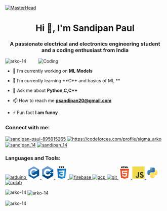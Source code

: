 [![MasterHead](https://storrs.io/content/images/2021/08/Screen-Shot-2021-08-07-at-7.51.37-AM.png)](https://arko-14.io)
<h1 align="center">Hi 👋, I'm Sandipan Paul</h1>
<h3 align="center">A passionate electrical and electronics engineering student and a coding enthusiast from India</h3>
<img align="right" alt="Coding" width="400" src="https://cdn.dribbble.com/users/1162077/screenshots/3848914/programmer.gif">


<p align="left"> <img src="https://komarev.com/ghpvc/?username=arko-14&label=Profile%20views&color=0e75b6&style=flat" alt="arko-14" /> </p>

- 🔭 I’m currently working on **ML Models**

- 🌱 I’m currently learning **C++ and basics of ML **

- 💬 Ask me about **Python,C,C++**

- 📫 How to reach me **psandipan20@gmail.com**

- ⚡ Fun fact **I am funny**

<h3 align="left">Connect with me:</h3>
<p align="left">
<a href="https://linkedin.com/in/sandipan-paul-895915265" target="blank"><img align="center" src="https://raw.githubusercontent.com/rahuldkjain/github-profile-readme-generator/master/src/images/icons/Social/linked-in-alt.svg" alt="sandipan-paul-895915265" height="30" width="40" /></a>
<a href="https://codeforces.com/profile/sigma_arko" target="blank"><img align="center" src="https://raw.githubusercontent.com/rahuldkjain/github-profile-readme-generator/master/src/images/icons/Social/codeforces.svg" alt="https://codeforces.com/profile/sigma_arko" height="30" width="40" /></a>
<a href="https://www.leetcode.com/sandipan_14" target="blank"><img align="center" src="https://raw.githubusercontent.com/rahuldkjain/github-profile-readme-generator/master/src/images/icons/Social/leet-code.svg" alt="sandipan_14" height="30" width="40" /></a>
<a href="https://auth.geeksforgeeks.org/user/sandipan_14" target="blank"><img align="center" src="https://raw.githubusercontent.com/rahuldkjain/github-profile-readme-generator/master/src/images/icons/Social/geeks-for-geeks.svg" alt="sandipan_14" height="30" width="40" /></a>
</p>

<h3 align="left">Languages and Tools:</h3>
<p align="left"> <a href="https://www.arduino.cc/" target="_blank" rel="noreferrer"> <img src="https://cdn.worldvectorlogo.com/logos/arduino-1.svg" alt="arduino" width="40" height="40"/> </a> <a href="https://www.cprogramming.com/" target="_blank" rel="noreferrer"> <img src="https://raw.githubusercontent.com/devicons/devicon/master/icons/c/c-original.svg" alt="c" width="40" height="40"/> </a> <a href="https://www.w3schools.com/cpp/" target="_blank" rel="noreferrer"> <img src="https://raw.githubusercontent.com/devicons/devicon/master/icons/cplusplus/cplusplus-original.svg" alt="cplusplus" width="40" height="40"/> </a> <a href="https://www.w3schools.com/css/" target="_blank" rel="noreferrer"> <img src="https://raw.githubusercontent.com/devicons/devicon/master/icons/css3/css3-original-wordmark.svg" alt="css3" width="40" height="40"/> </a> <a href="https://firebase.google.com/" target="_blank" rel="noreferrer"> <img src="https://www.vectorlogo.zone/logos/firebase/firebase-icon.svg" alt="firebase" width="40" height="40"/> </a> <a href="https://cloud.google.com" target="_blank" rel="noreferrer"> <img src="https://www.vectorlogo.zone/logos/google_cloud/google_cloud-icon.svg" alt="gcp" width="40" height="40"/> </a> <a href="https://git-scm.com/" target="_blank" rel="noreferrer"> <img src="https://www.vectorlogo.zone/logos/git-scm/git-scm-icon.svg" alt="git" width="40" height="40"/> </a> <a href="https://www.w3.org/html/" target="_blank" rel="noreferrer"> <img src="https://raw.githubusercontent.com/devicons/devicon/master/icons/html5/html5-original-wordmark.svg" alt="html5" width="40" height="40"/> </a> <a href="https://developer.mozilla.org/en-US/docs/Web/JavaScript" target="_blank" rel="noreferrer"> <img src="https://raw.githubusercontent.com/devicons/devicon/master/icons/javascript/javascript-original.svg" alt="javascript" width="40" height="40"/> </a> <a href="https://www.python.org" target="_blank" rel="noreferrer"> <img src="https://raw.githubusercontent.com/devicons/devicon/master/icons/python/python-original.svg" alt="python" width="40" height="40"/> </a><a href="https://www.colab.research.google.com" target="_blank" rel="noreferrer"> <img src="https://commons.wikimedia.org/wiki/File:Google_Colaboratory_SVG_Logo.svg" alt="colab" width="40" height="40"/> </a> </p>

<p><img align="left" src="https://github-readme-stats.vercel.app/api/top-langs?username=arko-14&show_icons=true&locale=en&layout=compact" alt="arko-14" /></p>

<p>&nbsp;<img align="center" src="https://github-readme-stats.vercel.app/api?username=arko-14&show_icons=true&locale=en" alt="arko-14" /></p>

<p><img align="center" src="https://github-readme-streak-stats.herokuapp.com/?user=arko-14&" alt="arko-14" /></p>
